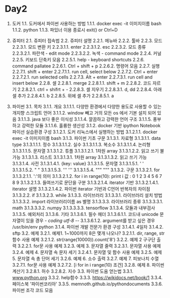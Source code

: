 # Day2

1. 도커
  1.1. 도커에서 파이썬 사용하는 방법
    1.1.1. docker exec -it 이미지이름 bash
    1.1.2. python
    1.1.3. 파있너 이용 종료시 exit() or Ctrl+D

2. 쥬피터
  2.1. 쥬피터 접속법
  2.2. 쥬피터 설명
    2.2.1. 메뉴바
    2.2.2. 툴바
    2.2.3. 모드
      2.2.3.1. 모드 변환 키
        2.2.3.1.1. enter
        2.2.3.1.2. esc
      2.2.3.2. 모드 종류
        2.2.3.2.1. 파란색 - edit mode
        2.2.3.2.2. 녹색 - command mode
    2.2.4. 커널
    2.2.5. 키보드 단축키 모음
      2.2.5.1. help - keyboard shortcuts
    2.2.6. command pallatee
      2.2.6.1. Ctrl + shift + p
      2.2.6.2. 명령어 모음
    2.2.7. 실행
      2.2.7.1. shift + enter
        2.2.7.1.1. run cell, select below
      2.2.7.2. Ctrl + enter
        2.2.7.2.1. run selected cells
      2.2.7.3. Alt + enter
        2.2.7.3.1. run cell and insert below
    2.2.8. 셀
      2.2.8.1. merge
        2.2.8.1.1. shift + m
      2.2.8.2. 코드 자르기
        2.2.8.2.1. ctrl + shifrt + -
      2.2.8.3. 셀 지우기
        2.2.8.3.1. d, dd
      2.2.8.4. 아래 셀 추가
        2.2.8.4.1. b
      2.2.8.5. 위에 셀 추가
        2.2.8.5.1. a

3. 파이썬
  3.1. 목차
    3.1.1. 개요
      3.1.1.1. 다양한 환경에서 다양한 용도로 사용할 수 있는 개지향 스크립트 언어
      3.1.1.2. window 빼고 거의 모든 os 에서 기본 설치 되어 있음
      3.1.1.3. java 보다 좋은 이식성
      3.1.1.4. 깔끔하고 강력한 언어 구조
      3.1.1.5. 풍부하고 강력한 모듈
      3.1.1.6. 훌륭한 생산성
    3.1.2. docker 기반 ipython Notebook 파이선 실습환경 구성
      3.1.2.1. 도커 리눅스에서 실행하는 방법
        3.1.2.1.1. docker exec -it 이미지이름 bash
    3.1.3. 파이썬 기초 구문
      3.1.3.1. 자료형
        3.1.3.1.1. data type
          3.1.3.1.1.1. 정수
          3.1.3.1.1.2. 실수
          3.1.3.1.1.3. 복소수
          3.1.3.1.1.4. 논리형
          3.1.3.1.1.5. 문자열
        3.1.3.1.2. 튜플
          3.1.3.1.2.1. 1차원 array
          3.1.3.1.2.2. 읽고 쓰기 불가능
        3.1.3.1.3. 리스트
          3.1.3.1.3.1. 1차원 array
          3.1.3.1.3.2. 읽고 쓰기 가능
        3.1.3.1.4. 사전
          3.1.3.1.4.1. {key: value}
        3.1.3.1.5. 문자열
          3.1.3.1.5.1. ' '
          3.1.3.1.5.2. " "
          3.1.3.1.5.3. ''' '''
          3.1.3.1.5.4. """ """
      3.1.3.2. 구문
        3.1.3.2.1. for
          3.1.3.2.1.1. ':'의 의미
          3.1.3.2.1.2. for i in range(10):     print i
                        값 : 0 1 2 3 4 5 6 7 8 9
          3.1.3.2.1.3. 들여쓰기로 문단을 구분
          3.1.3.2.1.4. iterator 기반
            3.1.3.2.1.4.1. iterator 설명
            3.1.3.2.1.4.2. 파이썬 iterator 기반과 C언어 반복자의 차이점
          3.1.3.2.2. if
          3.1.3.2.3. while
      3.1.3.3. 라이브러리
        3.1.3.3.1. 라이브러리 설치 방법
        3.1.3.3.2. import 라이브러리이름 as 별명
        3.1.3.3.3. 라이브러리 종류
          3.1.3.3.3.1. math
          3.1.3.3.3.2. numpy
          3.1.3.3.3.3. tensorflow
      3.1.3.4. 모듈과 내부검사
      3.1.3.5. 예외처리
      3.1.3.6. 기타
        3.1.3.6.1. 필수 헤더
          3.1.3.6.1.1. 코드내 unicode 문자열이 있을 경우
                    *- coding utf-8 -*-
          3.1.3.6.1.2. argument를 받고 싶은 경우
                    /usr/bin/env python
    3.1.4. 파이썬 개발 전문가 환경 구성
      3.1.4.1. 4일차
      3.1.4.2. sftp
  3.2. 예제
    3.2.1. 예제1. 1~1000까지 8은 몇개 나오나?
      3.2.1.1. dir, range, str함수 사용 예제
      3.2.1.2. str(range(10000)).count('8')
    3.2.2. 예제 2 구구단 출력
      3.2.2.1. for문 사용 예제
    3.2.3. 예제 3. 문자열 줄력
      3.2.3.1. 문자열 사용 예제
    3.2.4. 예제 4. 문자열 속 문자 세기
      3.2.4.1. 문자열 및 함수 사용 예제
    3.2.5. 예제 5. 문자열 속 총 단어 세기
    3.2.6. 예졔 6. 소수 출력
    3.2.7. 예제 7. 피보나치 수열
      3.2.7.1. for문 사용 예제
      3.2.7.2. [i for in i range(10) 조건]
    3.2.8. 예제 8. 파이썬 계산기
      3.2.8.1. 허수
      3.2.8.2. 지수
  3.3. 파이썬 도움 얻는법
    3.3.1. www.python.org
    3.3.2. help함수
    3.3.3. https://wikidocs.net/book/1
    3.3.4. 페이스북 '파이썬코리아'
    3.3.5. memnoth.github.io/pythondocuments
    3.3.6. 파이썬 조각 코드 모음
